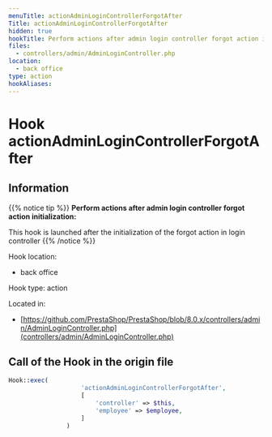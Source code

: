 ```yaml
---
menuTitle: actionAdminLoginControllerForgotAfter
Title: actionAdminLoginControllerForgotAfter
hidden: true
hookTitle: Perform actions after admin login controller forgot action initialization
files:
  - controllers/admin/AdminLoginController.php
location:
  - back office
type: action
hookAliases:
---
```


# Hook actionAdminLoginControllerForgotAfter

## Information

{{% notice tip %}}
**Perform actions after admin login controller forgot action initialization:** 

This hook is launched after the initialization of the forgot action in login controller
{{% /notice %}}

Hook location:
  - back office

Hook type: action

Located in: 
  - [https://github.com/PrestaShop/PrestaShop/blob/8.0.x/controllers/admin/AdminLoginController.php](controllers/admin/AdminLoginController.php)

## Call of the Hook in the origin file

```php
Hook::exec(
                    'actionAdminLoginControllerForgotAfter',
                    [
                        'controller' => $this,
                        'employee' => $employee,
                    ]
                )
```